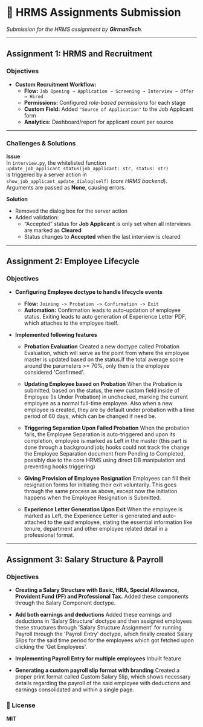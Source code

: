 # 💼 HRMS Assignments Submission

_Submission for the HRMS assignment by **GirmanTech**._

---

## Assignment 1: HRMS and Recruitment

### **Objectives**

- **Custom Recruitment Workflow:**
  - **Flow:** `Job Opening → Application → Screening → Interview → Offer → Hired`
  - **Permissions:** Configured _role-based permissions_ for each stage
  - **Custom Field:** Added `"Source of Application"` to the Job Applicant form
  - **Analytics:** Dashboard/report for applicant count per source

---

### **Challenges & Solutions**

**Issue**  
In `interview.py`, the whitelisted function  
`update_job_applicant_status(job_applicant: str, status: str)`  
is triggered by a server action in  
`show_job_applicant_update_dialog(self)` (_core HRMS backend_).  
Arguments are passed as **None**, causing errors.

**Solution**

- Removed the dialog box for the server action
- Added validation:
  - “Accepted” status for **Job Applicant** is only set when all interviews are marked as **Cleared**
  - Status changes to **Accepted** when the last interview is cleared

---

## Assignment 2: Employee Lifecycle

### **Objectives**

- **Configuring Employee doctype to handle lifecycle events**

  - **Flow:** `Joining -> Probation -> Confirmation -> Exit`
  - **Automation:** Confirmation leads to auto-updation of employee status. Exiting leads to auto generation of Experience Letter PDF, which attaches to the employee itself.

- **Implemented following features**

  - **Probation Evaluation** Created a new doctype called Probation Evaluation, which will serve as the point from where the employee master is updated based on the status.If the total average score around the parameters >= 70%, only then is the employee considered 'Confirmed'.

  - **Updating Employee based on Probation** When the Probation is submitted, based on the status, the new custom field inside of Employee (Is Under Probation) in unchecked, marking the current employee as a normal full-time employee. Also when a new employee is created, they are by default under probation with a time period of 60 days, which can be changed if need be.

  - **Triggering Separation Upon Failed Probation** When the probation fails, the Employee Separation is auto-triggered and upon its completion, employee is marked as Left in the master (this part is done through a background job; hooks could not track the change the Employee Separation document from Pending to Completed, possibly due to the core HRMS using direct DB manipulation and preventing hooks triggering)

  - **Giving Provision of Employee Resignation** Employees can fill their resignation forms for initiating their exit voluntarily. This goes through the same process as above, except now the initiation happens when the Employee Resignation is Submitted.

  - **Experience Letter Generation Upon Exit** When the employee is marked as Left, the Experience Letter is generated and auto-attached to the said employee, stating the essential information like tenure, department and other employee related detail in a professional format.

---

## Assignment 3: Salary Structure & Payroll

### **Objectives**

- **Creating a Salary Structure with Basic, HRA, Special Allowance, Provident Fund (PF) and Professional Tax.** Added these components through the Salary Component doctype.

- **Add both earnings and deductions** Added these earnings and deductions in 'Salary Structure' doctype and then assigned employees these structures through 'Salary Structure Assignment' for running Payroll through the 'Payroll Entry' doctype, which finally created Salary Slips for the said time period for the employees which got fetched upon clicking the 'Get Employees'.

- **Implementing Payroll Entry for multiple employees** Inbuilt feature

- **Generating a custom payroll slip format with branding** Created a proper print format called Custom Salary Slip, which shows necessary details regarding the payroll of the said employee with deductions and earnings consolidated and within a single page.

### 📄 License

**MIT**

